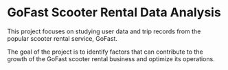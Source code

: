 # GoFast Scooter Rental Data Analysis

This project focuses on studying user data and trip records from the popular scooter rental service, GoFast.

The goal of the project is to identify factors that can contribute to the growth of the GoFast scooter rental business and optimize its operations.

